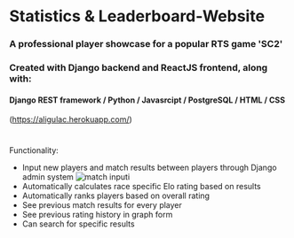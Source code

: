 # Statistics & Leaderboard-Website
### A professional player showcase for a popular RTS game 'SC2'
### Created with Django backend and ReactJS frontend, along with:
#### Django REST framework / Python / Javasrcipt / PostgreSQL / HTML / CSS
(https://aligulac.herokuapp.com/)
#
Functionality:
- Input new players and match results between players through Django admin system
![match inputi](https://github.com/KSavla12/Statistics-and-Leaderboard-Website/assets/119696161/6c40abf5-f083-4fb4-a833-59e40b4eb69b)
- Automatically calculates race specific Elo rating based on results
- Automatically ranks players based on overall rating
- See previous match results for every player
- See previous rating history in graph form
- Can search for specific results
